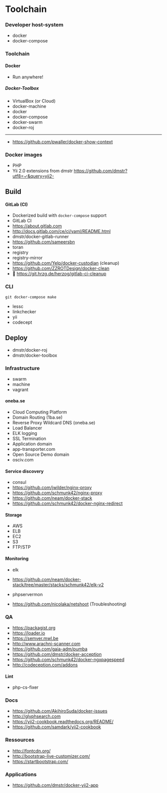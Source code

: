 # Toolchain

### Developer host-system

- docker
- docker-compose


### Toolchain

#### Docker

- Run anywhere!

##### Docker-Toolbox

- VirtualBox (or Cloud)
- docker-machine
- docker
- docker-compose
- docker-swarm
- docker-roj

---

- https://github.com/pwaller/docker-show-context

### Docker images

- PHP
- Yii 2.0 extensions from dmstr https://github.com/dmstr?utf8=✓&query=yii2-

## Build


#### GitLab (CI)

- Dockerized build with `docker-compose` support
- GitLab CI
 - https://about.gitlab.com
 - http://docs.gitlab.com/ce/ci/yaml/README.html
 - dmstr/docker-gitlab-runner
- https://github.com/sameersbn
- toran
- registry
- registry-mirror
- https://github.com/Yelp/docker-custodian (cleanup)
- https://github.com/ZZROTDesign/docker-clean
- :orange_book: https://git.hrzg.de/herzog/gitlab-ci-cleanup



### CLI

    git docker-compose make

- lessc
- linkchecker
- yii
- codecept

## Deploy

- dmstr/docker-roj
 - dmstr/docker-toolbox

### Infrastructure

- swarm
- machine
- vagrant

#### oneba.se

- Cloud Computing Platform
- Domain Routing (1ba.se)
- Reverse Proxy Wildcard DNS (oneba.se)
- Load Balancer
- ELK logging
- SSL Termination
- Application domain
 - app-transporter.com
- Open Source Demo domain
 - osciv.com

#### Service discovery

- consul
- https://github.com/jwilder/nginx-proxy
- https://github.com/schmunk42/nginx-proxy
- https://github.com/neam/docker-stack
- https://github.com/schmunk42/docker-nginx-redirect

#### Storage

- AWS
 - ELB
 - EC2
 - S3
- FTP/STP

#### Monitoring

- elk
 - https://github.com/neam/docker-stack/tree/master/stacks/schmunk42/elk-v2
- phpservermon

- https://github.com/nicolaka/netshoot (Troubleshooting)

### QA

- https://packagist.org
- https://loader.io
- https://semver.mwl.be
- http://www.arachni-scanner.com
- https://github.com/gaia-adm/pumba
- https://github.com/dmstr/docker-acception
- https://github.com/schmunk42/docker-ngxpagespeed
- http://codeception.com/addons

#### Lint

- php-cs-fixer


### Docs

- https://github.com/AkihiroSuda/docker-issues
- http://glyphsearch.com
- https://yii2-cookbook.readthedocs.org/README/
- https://github.com/samdark/yii2-cookbook

### Ressources

- http://fontcdn.org/
- http://bootstrap-live-customizer.com/
- https://startbootstrap.com/


### Applications

- https://github.com/dmstr/docker-yii2-app


